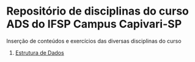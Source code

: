 # Repositório de disciplinas do curso ADS do IFSP Campus Capivari-SP 
 
Inserção de conteúdos e exercícios das diversas disciplinas do curso 
1. [Estrutura de Dados ](https://github.com/pazzi/ads/tree/main/estrutura_dados1)	 
